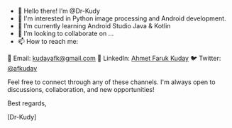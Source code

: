 - 👋 Hello there! I’m @Dr-Kudy
- 👀 I'm interested in Python image processing and Android development.
- 🌱 I’m currently learning Android Studio Java & Kotlin
- 💞️ I’m looking to collaborate on ...
- 📫 How to reach me:

📧 Email: kudayafk@gmail.com
📱 LinkedIn: [Ahmet Faruk Kuday]([https://www.linkedin.com/in/yourprofile/](https://www.linkedin.com/in/ahmet-faruk-kuday-85b373243/))
🐦 Twitter: [@afkuday](https://twitter.com/afkuday)

Feel free to connect through any of these channels. I'm always open to discussions, collaboration, and new opportunities!

Best regards,

[Dr-Kudy]


<!---
Dr-Kudy/Dr-Kudy is a ✨ special ✨ repository because its `README.md` (this file) appears on your GitHub profile.
You can click the Preview link to take a look at your changes.
--->
